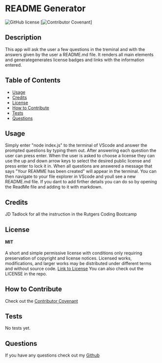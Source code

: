   # README Generator

  ![GitHub license](https://img.shields.io/badge/License-MIT-yellow.svg)
  [![Contributor Covenant](https://img.shields.io/badge/Contributor%20Covenant-2.1-4baaaa.svg)]

  ## Description
  This app will ask the user a few questions in the treminal and with the answers given by the user a README.md file. It renders all main elements and generategenerates license badges and links with the information entered.

  ## Table of Contents
  - [Usage](#usage)
  - [Credits](#credits)
  - [License](#license)
  - [How to Contribute](#how-to-contribute)
  - [Tests](#tests)
  - [Questions](#questions)

  ## Usage 
  Simply enter "node index.js" to the terminal of VScode and answer the prompted questions by typing them out. After answering each question the user can press enter. When the user is asked to choose a license they can use the up and down arrow keys to select the desired public license and press enter to lock it in. When all questions are answered a message that says "Your REAMME has been created" will appear in the terminal. You can then navigate to your file explorer in VScode and youll see a new README.md file. If you dant to add firther details you can do so by opening the ReadMe file and adding to it with markdown.

  ## Credits
  JD Tadlock for all the instruction in the Rutgers Coding Bootcamp

  ## License
  #### MIT
  A short and simple permissive license with conditions only requiring preservation of copyright and license notices. Licensed works, modifications, and larger works may be distributed under different terms and without source code.
  [Link to License](https://opensource.org/license/MIT)
  You can also check out the LICENSE in the repo.

  ## How to Contribute
  Check out the [Contributor Covenant](https://www.contributor-covenant.org/version/2/1/code_of_conduct/code_of_conduct.md)

  ## Tests
  No tests yet.

  ## Questions
  If you have any questions check out my [Github](https://github.com/TIrwin19)
